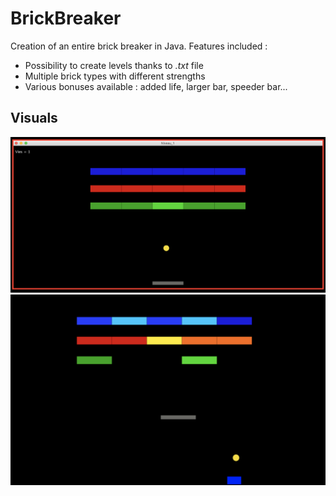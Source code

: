 # BrickBreaker

Creation of an entire brick breaker in Java. Features included :
* Possibility to create levels thanks to _.txt_ file
* Multiple brick types with different strengths
* Various bonuses available : added life, larger bar, speeder bar...

## Visuals
![alt text](https://github.com/TheoGreg/BrickBreaker/blob/master/Example_2.png?raw=true)
![alt text](https://github.com/TheoGreg/BrickBreaker/blob/master/Example_1.png?raw=true)

